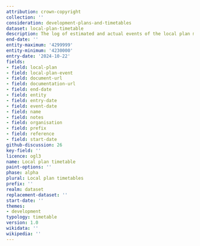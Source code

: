 ```yaml
---
attribution: crown-copyright
collection: ''
consideration: development-plans-and-timetables
dataset: local-plan-timetable
description: The log of estimated and actual events of the local plan making process for a local plan
end-date: ''
entity-maximum: '4299999'
entity-minimum: '4230000'
entry-date: '2024-10-22'
fields:
- field: local-plan
- field: local-plan-event
- field: document-url
- field: documentation-url
- field: end-date
- field: entity
- field: entry-date
- field: event-date
- field: name
- field: notes
- field: organisation
- field: prefix
- field: reference
- field: start-date
github-discussion: 26
key-field: ''
licence: ogl3
name: Local plan timetable
paint-options: ''
phase: alpha
plural: Local plan timetables
prefix: ''
realm: dataset
replacement-dataset: ''
start-date: ''
themes:
- development
typology: timetable
version: 1.0
wikidata: ''
wikipedia: ''
---
```

